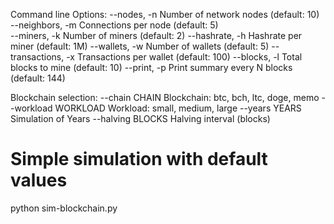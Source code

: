 Command line Options:
--nodes, -n          Number of network nodes (default: 10)
--neighbors, -m      Connections per node (default: 5)  
--miners, -k         Number of miners (default: 2)
--hashrate, -h       Hashrate per miner (default: 1M)
--wallets, -w        Number of wallets (default: 5)
--transactions, -x   Transactions per wallet (default: 100)
--blocks, -l         Total blocks to mine (default: 10)
--print, -p          Print summary every N blocks (default: 144)

Blockchain selection:
--chain CHAIN        Blockchain: btc, bch, ltc, doge, memo
--workload WORKLOAD  Workload: small, medium, large
--years YEARS        Simulation of Years
--halving BLOCKS     Halving interval (blocks)

# Simple simulation with default values
python sim-blockchain.py

